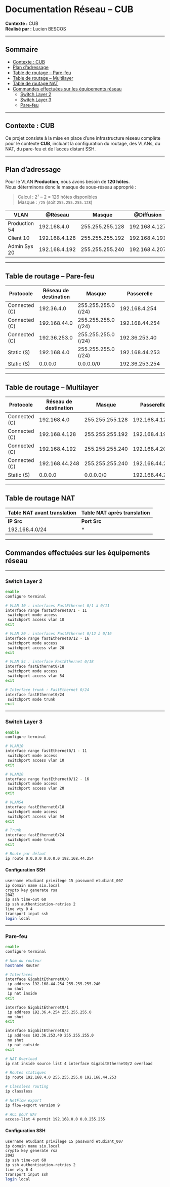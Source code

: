 # Documentation Réseau – CUB

**Contexte :** CUB  
**Réalisé par :** Lucien BESCOS  

---

##  Sommaire

- [Contexte : CUB](#contexte--cub)
- [Plan d’adressage](#plan-dadressage)
- [Table de routage – Pare-feu](#table-de-routage--pare-feu)
- [Table de routage – Multilayer](#table-de-routage--multilayer)
- [Table de routage NAT](#table-de-routage-nat)
- [Commandes effectuées sur les équipements réseau](#commandes-effectuées-sur-les-équipements-réseau)
  - [Switch Layer 2](#switch-layer-2)
  - [Switch Layer 3](#switch-layer-3)
  - [Pare-feu](#pare-feu)

---

##  Contexte : CUB

Ce projet consiste à la mise en place d’une infrastructure réseau complète pour le contexte **CUB**, incluant la configuration du routage, des VLANs, du NAT, du pare-feu et de l’accès distant SSH.

---

##  Plan d’adressage

Pour le VLAN **Production**, nous avons besoin de **120 hôtes**.  
Nous déterminons donc le masque de sous-réseau approprié :

> Calcul : 2⁷ – 2 = 126 hôtes disponibles  
> Masque : `/25` (soit `255.255.255.128`)

| VLAN | @Réseau        | Masque            | @Diffusion     | @1ère IP        | @Passerelle     |
|------|----------------|-------------------|----------------|-----------------|-----------------|
| Production 54 | 192.168.4.0   | 255.255.255.128 | 192.168.4.127  | 192.168.4.1     | 192.168.4.126   |
| Client 10     | 192.168.4.128 | 255.255.255.192 | 192.168.4.191  | 192.168.4.129   | 192.168.4.190   |
| Admin Sys 20  | 192.168.4.192 | 255.255.255.240 | 192.168.4.207  | 192.168.4.193   | 192.168.4.206   |

---

##  Table de routage – Pare-feu

| Protocole | Réseau de destination | Masque | Passerelle | Interface |
|------------|-----------------------|---------|-------------|------------|
| Connected (C) | 192.36.4.0 | 255.255.255.0 (/24) | 192.168.4.254 | 192.168.4.254 |
| Connected (C) | 192.168.44.0 | 255.255.255.0 (/24) | 192.168.44.254 | 192.168.44.254 |
| Connected (C) | 192.36.253.0 | 255.255.255.0 (/24) | 192.36.253.40 | 192.36.253.40 |
| Static (S) | 192.168.4.0 | 255.255.255.0 (/24) | 192.168.44.253 | 192.168.44.254 |
| Static (S) | 0.0.0.0 | 0.0.0.0/0 | 192.36.253.254 | 192.36.253.40 |

---

##  Table de routage – Multilayer

| Protocole | Réseau de destination | Masque | Passerelle | Interface |
|------------|-----------------------|---------|-------------|------------|
| Connected (C) | 192.168.4.0 | 255.255.255.128 | 192.168.4.126 | 192.168.4.126 |
| Connected (C) | 192.168.4.128 | 255.255.255.192 | 192.168.4.190 | 192.168.4.190 |
| Connected (C) | 192.168.4.192 | 255.255.255.240 | 192.168.4.206 | 192.168.4.206 |
| Connected (C) | 192.168.44.248 | 255.255.255.240 | 192.168.44.253 | 192.168.44.253 |
| Static (S) | 0.0.0.0 | 0.0.0.0/0 | 192.168.44.254 | 192.168.44.253 |

---

##  Table de routage NAT

| Table NAT avant translation | Table NAT après translation |
|-----------------------------|------------------------------|
| **IP Src** | **Port Src** | **IP Dest** | **Port Dst** | **IP Src** | **Port Src** | **IP Dest** | **Port Dst** |
| 192.168.4.0/24 | * | * | * | 192.36.253.0/24 | * | * | * |

---

##  Commandes effectuées sur les équipements réseau

---

###  Switch Layer 2

```bash
enable
configure terminal

# VLAN 10 : interfaces FastEthernet 0/1 à 0/11
interface range fastEthernet0/1 - 11
 switchport mode access
 switchport access vlan 10
exit

# VLAN 20 : interfaces FastEthernet 0/12 à 0/16
interface range fastEthernet0/12 - 16
 switchport mode access
 switchport access vlan 20
exit

# VLAN 54 : interface FastEthernet 0/18
interface fastEthernet0/18
 switchport mode access
 switchport access vlan 54
exit

# Interface trunk : FastEthernet 0/24
interface fastEthernet0/24
 switchport mode trunk
exit
```

---

### Switch Layer 3

```bash
enable
configure terminal

# VLAN10
interface range fastEthernet0/1 - 11
 switchport mode access
 switchport access vlan 10
exit

# VLAN20
interface range fastEthernet0/12 - 16
 switchport mode access
 switchport access vlan 20
exit

# VLAN54
interface fastEthernet0/18
 switchport mode access
 switchport access vlan 54
exit

# Trunk
interface fastEthernet0/24
 switchport mode trunk
exit

# Route par défaut
ip route 0.0.0.0 0.0.0.0 192.168.44.254
```

#### Configuration SSH

```bash
username etudiant privilege 15 password etudiant_007
ip domain name sio.local
crypto key generate rsa
2042
ip ssh time-out 60
ip ssh authentication-retries 2 
line vty 0 4 
transport input ssh
login local
```

---

###  Pare-feu

```bash
enable
configure terminal

# Nom du routeur
hostname Router

# Interfaces
interface GigabitEthernet0/0
 ip address 192.168.44.254 255.255.255.240
 no shut 
 ip nat inside
exit

interface GigabitEthernet0/1
 ip address 192.36.4.254 255.255.255.0
 no shut 
exit

interface GigabitEthernet0/2
 ip address 192.36.253.40 255.255.255.0
 no shut 
 ip nat outside
exit

# NAT Overload
ip nat inside source list 4 interface GigabitEthernet0/2 overload

# Routes statiques
ip route 192.168.4.0 255.255.255.0 192.168.44.253

# Classless routing
ip classless

# NetFlow export
ip flow-export version 9

# ACL pour NAT
access-list 4 permit 192.168.0.0 0.0.255.255
```

####  Configuration SSH

```bash
username etudiant privilege 15 password etudiant_007
ip domain name sio.local
crypto key generate rsa
2042
ip ssh time-out 60
ip ssh authentication-retries 2 
line vty 0 4 
transport input ssh
login local
```


